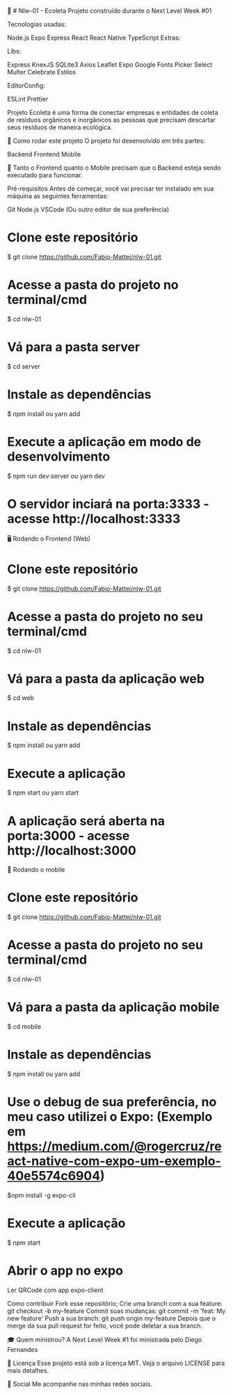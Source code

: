 🚀 # Nlw-01 - Ecoleta 
Projeto construído durante o Next Level Week #01

Tecnologias usadas:

Node.js
Expo
Express
React
React Native
TypeScript
Extras:

Libs:

Express
KnexJS
SQLite3
Axios
Leaflet
Expo Google Fonts
Picker Select
Multer
Celebrate
Estilos

EditorConfig:

ESLint
Prettier

Projeto
Ecoleta é uma forma de conectar empresas e entidades de coleta de resíduos orgânicos e inorgânicos as pessoas que precisam descartar seus resíduos de maneira ecológica.

🏁 Como rodar este projeto
O projeto foi desenvolvido em três partes:

Backend
Frontend
Mobile

🚩 Tanto o Frontend quanto o Mobile precisam que o Backend esteja sendo executado para funcionar.

Pré-requisitos
Antes de começar, você vai precisar ter instalado em sua máquina as seguintes ferramentas:

Git
Node.js
VSCode (Ou outro editor de sua preferência)

# Clone este repositório
$ git clone https://github.com/Fabio-Mattei/nlw-01.git

# Acesse a pasta do projeto no terminal/cmd
$ cd nlw-01

# Vá para a pasta server
$ cd server

# Instale as dependências
$ npm install ou yarn add

# Execute a aplicação em modo de desenvolvimento
$ npm run dev:server ou yarn dev

# O servidor inciará na porta:3333 - acesse http://localhost:3333 

🖥 Rodando o Frontend (Web)

# Clone este repositório
$ git clone https://github.com/Fabio-Mattei/nlw-01.git

# Acesse a pasta do projeto no seu terminal/cmd
$ cd nlw-01

# Vá para a pasta da aplicação web
$ cd web

# Instale as dependências
$ npm install ou yarn add

# Execute a aplicação
$ npm start ou yarn start

# A aplicação será aberta na porta:3000 - acesse http://localhost:3000

📱 Rodando o mobile

# Clone este repositório
$ git clone https://github.com/Fabio-Mattei/nlw-01.git

# Acesse a pasta do projeto no seu terminal/cmd
$ cd nlw-01

# Vá para a pasta da aplicação mobile
$ cd mobile

# Instale as dependências
$ npm install ou yarn add

# Use o debug de sua preferência, no meu caso utilizei o Expo: (Exemplo em https://medium.com/@rogercruz/react-native-com-expo-um-exemplo-40e5574c6904)
$npm install -g expo-cli

# Execute a aplicação
$ npm start 

# Abrir o app no expo
Ler QRCode com app expo-client

Como contribuir
Fork esse repositório;
Crie uma branch com a sua feature: git checkout -b my-feature
Commit suas mudanças: git commit -m 'feat: My new feature'
Push a sua branch: git push origin my-feature
Depois que o merge da sua pull request for feito, você pode deletar a sua branch.

🎓 Quem ministrou?
A Next Level Week #1 foi ministrada pelo Diego Fernandes 

📝 Licença
Esse projeto está sob a licença MIT. Veja o arquivo LICENSE para mais detalhes.

📱 Social
Me acompanhe nas minhas redes sociais.
